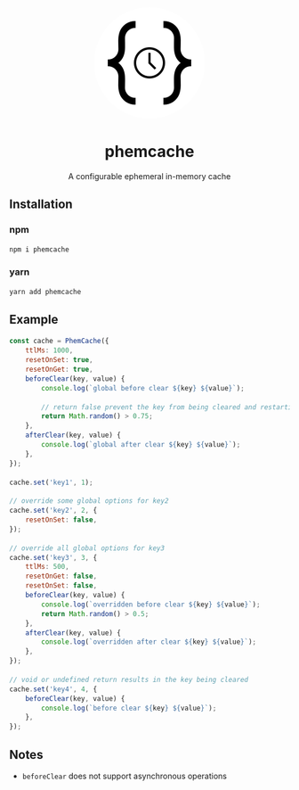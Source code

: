 <p align="center">
	<img src="./logo.svg" style="border-radius:50%;" />
</p>
<h1 align="center">phemcache</h1>
<p align="center">A configurable ephemeral in-memory cache</p>

## Installation

### npm
```bash
npm i phemcache
```

### yarn
```bash
yarn add phemcache
```

## Example

```javascript
const cache = PhemCache({
	ttlMs: 1000,
	resetOnSet: true,
	resetOnGet: true,
	beforeClear(key, value) {
		console.log(`global before clear ${key} ${value}`);

		// return false prevent the key from being cleared and restarting the ttl timer
		return Math.random() > 0.75;
	},
	afterClear(key, value) {
		console.log(`global after clear ${key} ${value}`);
	},
});

cache.set('key1', 1);

// override some global options for key2
cache.set('key2', 2, {
	resetOnSet: false,
});

// override all global options for key3
cache.set('key3', 3, {
	ttlMs: 500,
	resetOnGet: false,
	resetOnSet: false,
	beforeClear(key, value) {
		console.log(`overridden before clear ${key} ${value}`);
		return Math.random() > 0.5;
	},
	afterClear(key, value) {
		console.log(`overridden after clear ${key} ${value}`);
	},
});

// void or undefined return results in the key being cleared
cache.set('key4', 4, {
	beforeClear(key, value) {
		console.log(`before clear ${key} ${value}`);
	},
});

```

## Notes

- `beforeClear` does not support asynchronous operations